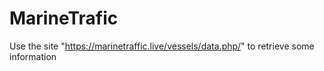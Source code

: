 # MarineTrafic
Use the site "https://marinetraffic.live/vessels/data.php/" to retrieve some information
